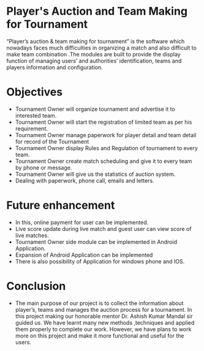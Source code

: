 # Player's Auction and Team Making for Tournament
“Player’s auction &amp; team making for tournament” is the software which nowadays faces much difficulties in organizing a match and also difficult to make team combination .The modules are built to provide the display function of managing users’ and authorities’ identification, teams and players information and configuration. 
# Objectives
* Tournament Owner will organize tournament and advertise it to interested team.
* Tournament Owner will start the registration of limited team as per his requirement.
* Tournament Owner manage paperwork for player detail and team detail for record of the Tournament
* Tournament Owner display Rules and Regulation of tournament to every team.
* Tournament Owner create match scheduling and give it to every team by phone or    message.
* Tournament Owner will give us the statistics of auction system.
* Dealing with paperwork, phone call, emails and letters.
# Future enhancement
* In this, online payment for user can be implemented.
* Live score update during live match and guest user can view score of live matches.
* Tournament Owner side module can be implemented in Android Application.
* Expansion of Android Application can be implemented
* There is also possibility of Application for windows phone and IOS.
# Conclusion
* The main purpose of our project is to collect the information about player’s, teams and manages the auction process for a tournament. In this project making our honorable mentor Dr. Ashish Kumar Mandal sir guided us. We have learnt many new methods ,techniques and applied them properly to complete our work. However, we have plans to work more on this project and make it  more functional and useful for the users.


